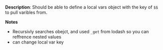__Description__: Should be able to define a local vars object with the key of `$$` to pull varibles from.

__Notes__

+ Recursivly searches obejct, and used `_get` from lodash so you can reffrence nested values
+ can change local var key